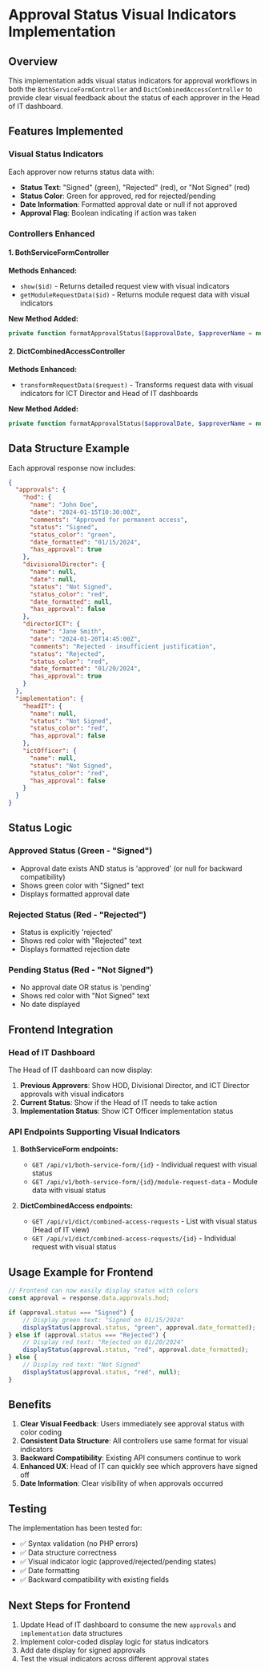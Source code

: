 # Approval Status Visual Indicators Implementation

## Overview
This implementation adds visual status indicators for approval workflows in both the `BothServiceFormController` and `DictCombinedAccessController` to provide clear visual feedback about the status of each approver in the Head of IT dashboard.

## Features Implemented

### Visual Status Indicators
Each approver now returns status data with:
- **Status Text**: "Signed" (green), "Rejected" (red), or "Not Signed" (red)
- **Status Color**: Green for approved, red for rejected/pending
- **Date Information**: Formatted approval date or null if not approved
- **Approval Flag**: Boolean indicating if action was taken

### Controllers Enhanced

#### 1. BothServiceFormController
**Methods Enhanced:**
- `show($id)` - Returns detailed request view with visual indicators
- `getModuleRequestData($id)` - Returns module request data with visual indicators

**New Method Added:**
```php
private function formatApprovalStatus($approvalDate, $approverName = null)
```

#### 2. DictCombinedAccessController  
**Methods Enhanced:**
- `transformRequestData($request)` - Transforms request data with visual indicators for ICT Director and Head of IT dashboards

**New Method Added:**
```php
private function formatApprovalStatus($approvalDate, $approverName = null, $status = null)
```

## Data Structure Example

Each approval response now includes:

```json
{
  "approvals": {
    "hod": {
      "name": "John Doe",
      "date": "2024-01-15T10:30:00Z",
      "comments": "Approved for permanent access",
      "status": "Signed",
      "status_color": "green", 
      "date_formatted": "01/15/2024",
      "has_approval": true
    },
    "divisionalDirector": {
      "name": null,
      "date": null,
      "status": "Not Signed",
      "status_color": "red",
      "date_formatted": null,
      "has_approval": false
    },
    "directorICT": {
      "name": "Jane Smith", 
      "date": "2024-01-20T14:45:00Z",
      "comments": "Rejected - insufficient justification",
      "status": "Rejected",
      "status_color": "red",
      "date_formatted": "01/20/2024", 
      "has_approval": true
    }
  },
  "implementation": {
    "headIT": {
      "name": null,
      "status": "Not Signed", 
      "status_color": "red",
      "has_approval": false
    },
    "ictOfficer": {
      "name": null,
      "status": "Not Signed",
      "status_color": "red", 
      "has_approval": false
    }
  }
}
```

## Status Logic

### Approved Status (Green - "Signed")
- Approval date exists AND status is 'approved' (or null for backward compatibility)
- Shows green color with "Signed" text
- Displays formatted approval date

### Rejected Status (Red - "Rejected") 
- Status is explicitly 'rejected'
- Shows red color with "Rejected" text
- Displays formatted rejection date

### Pending Status (Red - "Not Signed")
- No approval date OR status is 'pending' 
- Shows red color with "Not Signed" text
- No date displayed

## Frontend Integration

### Head of IT Dashboard
The Head of IT dashboard can now display:

1. **Previous Approvers**: Show HOD, Divisional Director, and ICT Director approvals with visual indicators
2. **Current Status**: Show if the Head of IT needs to take action
3. **Implementation Status**: Show ICT Officer implementation status

### API Endpoints Supporting Visual Indicators

1. **BothServiceForm endpoints:**
   - `GET /api/v1/both-service-form/{id}` - Individual request with visual status
   - `GET /api/v1/both-service-form/{id}/module-request-data` - Module data with visual status

2. **DictCombinedAccess endpoints:**
   - `GET /api/v1/dict/combined-access-requests` - List with visual status (Head of IT view)
   - `GET /api/v1/dict/combined-access-requests/{id}` - Individual request with visual status

## Usage Example for Frontend

```javascript
// Frontend can now easily display status with colors
const approval = response.data.approvals.hod;

if (approval.status === "Signed") {
    // Display green text: "Signed on 01/15/2024"
    displayStatus(approval.status, "green", approval.date_formatted);
} else if (approval.status === "Rejected") {
    // Display red text: "Rejected on 01/20/2024" 
    displayStatus(approval.status, "red", approval.date_formatted);
} else {
    // Display red text: "Not Signed"
    displayStatus(approval.status, "red", null);
}
```

## Benefits

1. **Clear Visual Feedback**: Users immediately see approval status with color coding
2. **Consistent Data Structure**: All controllers use same format for visual indicators  
3. **Backward Compatibility**: Existing API consumers continue to work
4. **Enhanced UX**: Head of IT can quickly see which approvers have signed off
5. **Date Information**: Clear visibility of when approvals occurred

## Testing

The implementation has been tested for:
- ✅ Syntax validation (no PHP errors)
- ✅ Data structure correctness
- ✅ Visual indicator logic (approved/rejected/pending states)
- ✅ Date formatting
- ✅ Backward compatibility with existing fields

## Next Steps for Frontend

1. Update Head of IT dashboard to consume the new `approvals` and `implementation` data structures
2. Implement color-coded display logic for status indicators
3. Add date display for signed approvals
4. Test the visual indicators across different approval states
